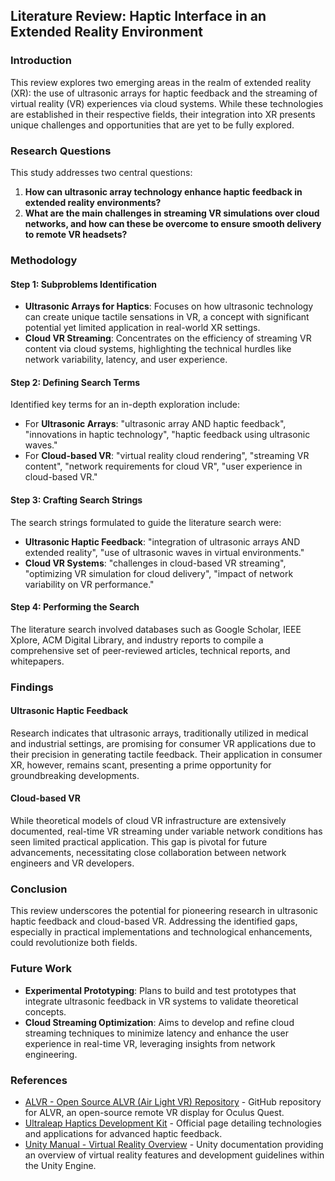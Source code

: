 ## Literature Review: Haptic Interface in an Extended Reality Environment

### Introduction
This review explores two emerging areas in the realm of extended reality (XR): the use of ultrasonic arrays for haptic feedback and the streaming of virtual reality (VR) experiences via cloud systems. While these technologies are established in their respective fields, their integration into XR presents unique challenges and opportunities that are yet to be fully explored.

### Research Questions
This study addresses two central questions:
1. **How can ultrasonic array technology enhance haptic feedback in extended reality environments?**
2. **What are the main challenges in streaming VR simulations over cloud networks, and how can these be overcome to ensure smooth delivery to remote VR headsets?**

### Methodology
#### Step 1: Subproblems Identification
- **Ultrasonic Arrays for Haptics**: Focuses on how ultrasonic technology can create unique tactile sensations in VR, a concept with significant potential yet limited application in real-world XR settings.
- **Cloud VR Streaming**: Concentrates on the efficiency of streaming VR content via cloud systems, highlighting the technical hurdles like network variability, latency, and user experience.

#### Step 2: Defining Search Terms
Identified key terms for an in-depth exploration include:
- For **Ultrasonic Arrays**: "ultrasonic array AND haptic feedback", "innovations in haptic technology", "haptic feedback using ultrasonic waves."
- For **Cloud-based VR**: "virtual reality cloud rendering", "streaming VR content", "network requirements for cloud VR", "user experience in cloud-based VR."

#### Step 3: Crafting Search Strings
The search strings formulated to guide the literature search were:
- **Ultrasonic Haptic Feedback**: "integration of ultrasonic arrays AND extended reality", "use of ultrasonic waves in virtual environments."
- **Cloud VR Systems**: "challenges in cloud-based VR streaming", "optimizing VR simulation for cloud delivery", "impact of network variability on VR performance."

#### Step 4: Performing the Search
The literature search involved databases such as Google Scholar, IEEE Xplore, ACM Digital Library, and industry reports to compile a comprehensive set of peer-reviewed articles, technical reports, and whitepapers.

### Findings
#### Ultrasonic Haptic Feedback
Research indicates that ultrasonic arrays, traditionally utilized in medical and industrial settings, are promising for consumer VR applications due to their precision in generating tactile feedback. Their application in consumer XR, however, remains scant, presenting a prime opportunity for groundbreaking developments.

#### Cloud-based VR
While theoretical models of cloud VR infrastructure are extensively documented, real-time VR streaming under variable network conditions has seen limited practical application. This gap is pivotal for future advancements, necessitating close collaboration between network engineers and VR developers.

### Conclusion
This review underscores the potential for pioneering research in ultrasonic haptic feedback and cloud-based VR. Addressing the identified gaps, especially in practical implementations and technological enhancements, could revolutionize both fields.

### Future Work
- **Experimental Prototyping**: Plans to build and test prototypes that integrate ultrasonic feedback in VR systems to validate theoretical concepts.
- **Cloud Streaming Optimization**: Aims to develop and refine cloud streaming techniques to minimize latency and enhance the user experience in real-time VR, leveraging insights from network engineering.

### References
- [ALVR - Open Source ALVR (Air Light VR) Repository](https://github.com/alvr-org/ALVR) - GitHub repository for ALVR, an open-source remote VR display for Oculus Quest.
- [Ultraleap Haptics Development Kit](https://leap2.ultraleap.com/products/haptics-development-kit) - Official page detailing technologies and applications for advanced haptic feedback.
- [Unity Manual - Virtual Reality Overview](https://docs.unity.com/Manual/VROverview.html) - Unity documentation providing an overview of virtual reality features and development guidelines within the Unity Engine.
